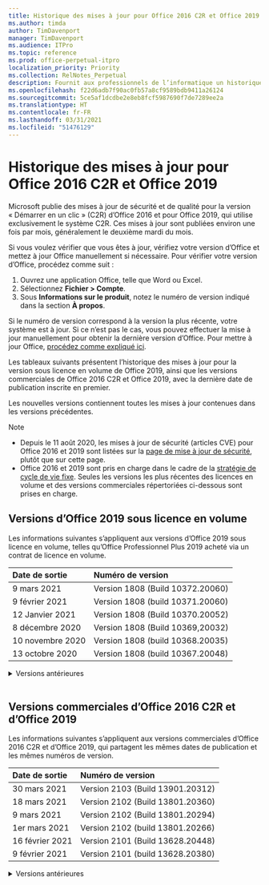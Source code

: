 ```yaml
---
title: Historique des mises à jour pour Office 2016 C2R et Office 2019
ms.author: timda
author: TimDavenport
manager: TimDavenport
ms.audience: ITPro
ms.topic: reference
ms.prod: office-perpetual-itpro
localization_priority: Priority
ms.collection: RelNotes_Perpetual
description: Fournit aux professionnels de l’informatique un historique des mises à jour pour les versions perpétuelles d’Office 2016 et 2019 qui utilisent la technologie « Démarrer en un clic » (C2R)
ms.openlocfilehash: f22d6adb7f90ac0fb57a8cf9589bdb9411a26124
ms.sourcegitcommit: 5ce5af1dcdbe2e8eb8fcf5987690f7de7289ee2a
ms.translationtype: HT
ms.contentlocale: fr-FR
ms.lasthandoff: 03/31/2021
ms.locfileid: "51476129"
---
```

# <a name="update-history-for-office-2016-c2r-and-office-2019"></a>Historique des mises à jour pour Office 2016 C2R et Office 2019

Microsoft publie des mises à jour de sécurité et de qualité pour la version « Démarrer en un clic » (C2R) d’Office 2016 et pour Office 2019, qui utilise exclusivement le système C2R. Ces mises à jour sont publiées environ une fois par mois, généralement le deuxième mardi du mois.

Si vous voulez vérifier que vous êtes à jour, vérifiez votre version d’Office et mettez à jour Office manuellement si nécessaire. Pour vérifier votre version d’Office, procédez comme suit :

  1.    Ouvrez une application Office, telle que Word ou Excel.
  2.    Sélectionnez **Fichier > Compte**.
  3.    Sous **Informations sur le produit**, notez le numéro de version indiqué dans la section **À propos**.

Si le numéro de version correspond à la version la plus récente, votre système est à jour. Si ce n’est pas le cas, vous pouvez effectuer la mise à jour manuellement pour obtenir la dernière version d’Office. Pour mettre à jour Office, [procédez comme expliqué ici](https://support.office.com/article/2ab296f3-7f03-43a2-8e50-46de917611c5).


Les tableaux suivants présentent l’historique des mises à jour pour la version sous licence en volume de Office 2019, ainsi que les versions commerciales de Office 2016 C2R et Office 2019, avec la dernière date de publication inscrite en premier.

Les nouvelles versions contiennent toutes les mises à jour contenues dans les versions précédentes.


 > [!NOTE]
> - Depuis le 11 août 2020, les mises à jour de sécurité (articles CVE) pour Office 2016 et 2019 sont listées sur la [page de mise à jour de sécurité](./microsoft365-apps-security-updates.md), plutôt que sur cette page. 
> - Office 2016 et 2019 sont pris en charge dans le cadre de la [stratégie de cycle de vie fixe](/lifecycle/policies/fixed). Seules les versions les plus récentes des licences en volume et des versions commerciales répertoriées ci-dessous sont prises en charge.


## <a name="volume-licensed-versions-of-office-2019"></a>Versions d’Office 2019 sous licence en volume
Les informations suivantes s’appliquent aux versions d’Office 2019 sous licence en volume, telles qu’Office Professionnel Plus 2019 acheté via un contrat de licence en volume.

[//]: # (NE PAS SUPPRIMER LE DÉBUT DU TABLEAU VL)


|**Date de sortie**|**Numéro de version**|
|:-----|:-----|
|9 mars 2021|Version 1808 (Build 10372.20060)|
|9 février 2021|Version 1808 (build 10371.20060)|
|12 Janvier 2021|Version 1808 (Build 10370.20052)|
|8 décembre 2020|Version 1808 (Build 10369,20032)|
|10 novembre 2020|Version 1808 (build 10368.20035)|
|13 octobre 2020|Version 1808 (build 10367.20048)|


[//]: # (NE PAS SUPPRIMER LA FIN DU TABLEAU VL)

<details>
<summary>Versions antérieures</summary>
 

[//]: # (NE PAS SUPPRIMER LE DÉBUT DE L’ANCIEN TABLEAU VL)


|**Date de sortie**|**Numéro de version**|
|:-----|:-----|
|8 septembre 2020|Version 1808 (Build 10366.20016)|
|11 août 2020|Version 1808 (Build 10364.20059)|
|14 juillet 2020   |Version 1808 (Build 10363.20015)  |
|09 juin 2020   |Version 1808 (Build 10361.20002)  |
|12 mai 2020   |Version 1808 (build 10359.20023)  |
|14 avril 2020   |Version 1808 (build 10358.20061)  |
|10 mars 2020   |Version 1808 (Build 10357.20081)  |
|11 février 2020   |Version 1808 (build 10356.20006)  |


[//]: # (NE PAS SUPPRIMER LA FIN DE L’ANCIEN TABLEAU VL)

</details>


<br/>

## <a name="retail-versions-of-office-2016-c2r-and-office-2019"></a>Versions commerciales d’Office 2016 C2R et d’Office 2019
Les informations suivantes s’appliquent aux versions commerciales d’Office 2016 C2R et d’Office 2019, qui partagent les mêmes dates de publication et les mêmes numéros de version.

[//]: # (NE PAS SUPPRIMER LE DÉBUT DU TABLEAU DE VENTE AU DÉTAIL)


|**Date de sortie**|**Numéro de version**|
|:-----|:-----|
|30 mars 2021|Version 2103 (Build 13901.20312)|
|18 mars 2021|Version 2102 (Build 13801.20360)|
|9 mars 2021|Version 2102 (Build 13801.20294)|
|1er mars 2021|Version 2102 (build 13801.20266)|
|16 février 2021|Version 2101 (Build 13628.20448)|
|9 février 2021|Version 2101 (build 13628.20380)|


[//]: # (NE PAS SUPPRIMER LA FIN DU TABLEAU DE VENTE AU DÉTAIL)

<details>
<summary>Versions antérieures</summary>
 

[//]: # (NE PAS SUPPRIMER LE DÉBUT DE L’ANCIEN TABLEAU DE VENTE AU DÉTAIL)


|**Date de sortie**|**Numéro de version**|
|:-----|:-----|
|26 janvier 2021|Version 2101 (Build 13628.20274)|
|21 janvier 2021|Version 2012 (build 13530.20440)|
|12 Janvier 2021|Version 2012 (Build 13530.20376)|
|5 janvier 2021|Version 2012 (build 13530.20316)|
|21 décembre 2020|Version 2011 (build 13426.20404)|
|8 décembre 2020|Version 2011 (Build 13426,20332)|
|2 décembre 2020|Version 2011 (build 13426.20308)|
|30 novembre 2020|Version 2011 (build 13426.20294)|
|23 novembre 2020|Version 2011 (build 13426.20274)|
|17 novembre 2020|Version 2010 (build 13328.20408)|
|10 novembre 2020|Version 2010 (build 13328.20356)|
|27 octobre 2020|Version 2010 (build 13328.20292)|
|21 octobre 2020|Version 2009 (Build 13231.20418)|
|13 octobre 2020|Version 2009 (build 13231.20390)|
|8 octobre 2020|Version 2009 (Build 13231.20368)|
|28 septembre 2020|Version 2009 (Build 13231.20262)|
|22 septembre 2020|Version 2008 (Build 13127.20508)|
|9 septembre 2020|Version 2008 (build 13127.20408)|
|31 août 2020|Version 2008 (build 13127.20296)|
|25 août 2020|Version 2007 (Build 13029.20460)|
|11 août 2020|Version 2007 (Build 13029.20344)|
|30 juillet 2020|Version 2007 (build 13029.20308)  |
|28 juillet 2020|Version 2006 (Build 13001.20498)  |
|14 juillet 2020|Version 2006 (Build 13001.20384)  |
|30 juin 2020|Version 2006 (Build 13001.20266)  |
|24 juin 2020|Version 2005 (Build 12827.20470)  |
|09 juin 2020|Version 2005 (Build 12827.20336)  |
|02 juin 2020|Version 2005 (Build 12827.20268)  |
|21 Mai 2020|Version 2004 (Build 12730.20352)  |
|12 mai 2020|Version 2004 (build 12730.20270)  |
|4 mai 2020|Version 2004 (Build 12730.20250)  |
|29 avril 2020|Version 2004 (Build 12730.20236)  |
|15 avril 2020|Version 2003 (build 12624.20466)  |
|14 avril 2020|Version 2003 (build 12624.20442)  |
|31 mars 2020|Version 2003 (build 12624.20382)  |
|25 mars 2020|Version 2003 (Build 12624.20320)  |
|10 mars 2020|Version 2002 (Build 12527.20278)  |
|1er mars 2020   |Version 2002 (Build 12527.20242)  |


[//]: # (NE PAS SUPPRIMER LA FIN DE L’ANCIEN TABLEAU DE VENTE AU DÉTAIL)


</details>